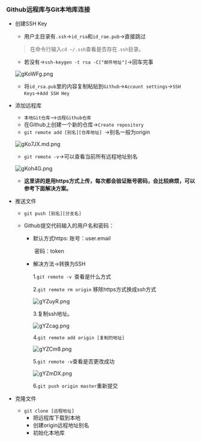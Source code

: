 ### Github远程库与Git本地库连接

- 创建SSH Key
  - 用户主目录有`.ssh`->`id_rsa`和`id_rae.pub`->直接跳过
  > 在命令行输入`cd ~/.ssh`查看是否存在`.ssh`目录。
  - 若没有->`ssh-keygen -t rsa -C["邮件地址"]`->回车完事
  
  ![gKoWFg.png](https://t1.picb.cc/uploads/2019/11/04/gKoWFg.png)
  
  - 将`id_rsa.pub`里的内容复制粘贴到`Github`->`Account settings`->`SSH Keys`->`Add SSH Hey`

- 添加远程库

  - `本地Git仓库`-->`远程Github仓库`
  - 在Github上创建一个新的仓库->`Create repository`
  - `git remote add [别名][仓库地址] `->别名一般为origin 
  
  ![gKo7JX.md.png](https://t1.picb.cc/uploads/2019/11/04/gKo7JX.md.png)
  
  - `git remote -v`->可以查看当前所有远程地址别名
  
  ![gKoh4G.png](https://t1.picb.cc/uploads/2019/11/04/gKoh4G.png)
  
  - **这里讲的是用https方式上传，每次都会验证账号密码，会比较麻烦，可以参考下面解决方案。**

- 推送文件

  - `git push [别名][分支名]`

  - Github提交代码输入的用户名和密码：

    - 默认方式https: 账号：user.email

      ​		 密码：token

    - 解决方法->转换为SSH

      1.`git remote -v `查看是什么方式

      2.`git remote rm origin` 移除https方式换成ssh方式

      <img src="https://t1.picb.cc/uploads/2019/11/04/gYZuyR.png" alt="gYZuyR.png" border="0">

      3.复制ssh地址。

      <img src="https://t1.picb.cc/uploads/2019/11/04/gYZcag.png" alt="gYZcag.png" border="0">

      4.`git remote add origin [复制的地址]`

      <img src="https://t1.picb.cc/uploads/2019/11/04/gYZCm8.png" alt="gYZCm8.png" border="0">

      5.`git remote -v`查看是否更改成功

      <img src="https://t1.picb.cc/uploads/2019/11/04/gYZmDX.png" alt="gYZmDX.png" border="0">

      6.`git push origin master`重新提交

- 克隆文件

  - `git clone [远程地址]`
    - 把远程库下载到本地
    - 创建origin远程地址别名
    - 初始化本地库
